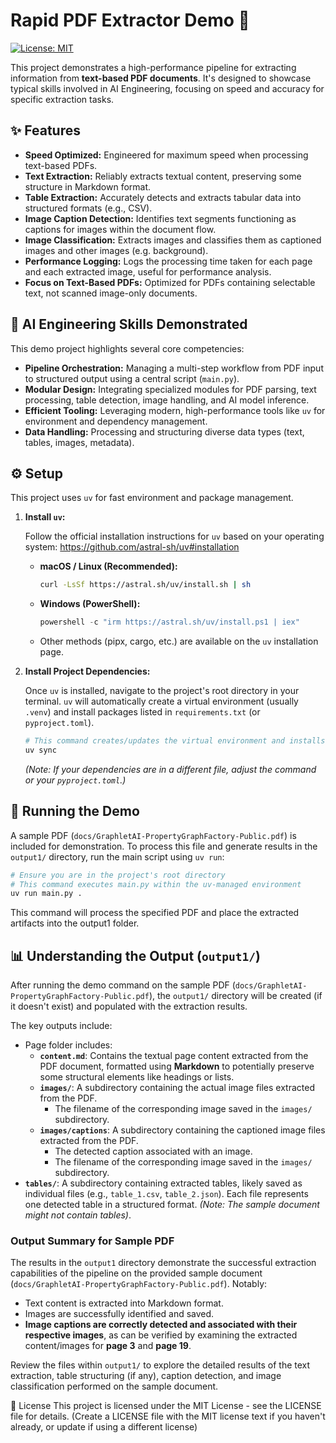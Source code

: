 # Rapid PDF Extractor Demo 🚀

[![License: MIT](https://img.shields.io/badge/License-MIT-yellow.svg)](https://opensource.org/licenses/MIT) <!-- Optional: Replace MIT with your license -->

This project demonstrates a high-performance pipeline for extracting information from **text-based PDF documents**. It's designed to showcase typical skills involved in AI Engineering, focusing on speed and accuracy for specific extraction tasks.

## ✨ Features

*   **Speed Optimized:** Engineered for maximum speed when processing text-based PDFs.
*   **Text Extraction:** Reliably extracts textual content, preserving some structure in Markdown format.
*   **Table Extraction:** Accurately detects and extracts tabular data into structured formats (e.g., CSV).
*   **Image Caption Detection:** Identifies text segments functioning as captions for images within the document flow.
*   **Image Classification:** Extracts images and classifies them as captioned images and other images (e.g. background).
*   **Performance Logging:** Logs the processing time taken for each page and each extracted image, useful for performance analysis.
*   **Focus on Text-Based PDFs:** Optimized for PDFs containing selectable text, not scanned image-only documents.

## 🧠 AI Engineering Skills Demonstrated

This demo project highlights several core competencies:

*   **Pipeline Orchestration:** Managing a multi-step workflow from PDF input to structured output using a central script (`main.py`).
*   **Modular Design:** Integrating specialized modules for PDF parsing, text processing, table detection, image handling, and AI model inference.
*   **Efficient Tooling:** Leveraging modern, high-performance tools like `uv` for environment and dependency management.
*   **Data Handling:** Processing and structuring diverse data types (text, tables, images, metadata).

## ⚙️ Setup

This project uses `uv` for fast environment and package management.

1.  **Install `uv`:**

    Follow the official installation instructions for `uv` based on your operating system: https://github.com/astral-sh/uv#installation

    *   **macOS / Linux (Recommended):**
        ```bash
        curl -LsSf https://astral.sh/uv/install.sh | sh
        ```
    *   **Windows (PowerShell):**
        ```powershell
        powershell -c "irm https://astral.sh/uv/install.ps1 | iex"
        ```
    *   Other methods (pipx, cargo, etc.) are available on the `uv` installation page.

2.  **Install Project Dependencies:**

    Once `uv` is installed, navigate to the project's root directory in your terminal. `uv` will automatically create a virtual environment (usually `.venv`) and install packages listed in `requirements.txt` (or `pyproject.toml`).

    ```bash
    # This command creates/updates the virtual environment and installs packages
    uv sync
    ```
    *(Note: If your dependencies are in a different file, adjust the command or your `pyproject.toml`.)*

## 🚀 Running the Demo

A sample PDF (`docs/GraphletAI-PropertyGraphFactory-Public.pdf`) is included for demonstration. To process this file and generate results in the `output1/` directory, run the main script using `uv run`:

```bash
# Ensure you are in the project's root directory
# This command executes main.py within the uv-managed environment
uv run main.py .
```
This command will process the specified PDF and place the extracted artifacts into the output1 folder.

## 📊 Understanding the Output (`output1/`)

After running the demo command on the sample PDF (`docs/GraphletAI-PropertyGraphFactory-Public.pdf`), the `output1/` directory will be created (if it doesn't exist) and populated with the extraction results.

The key outputs include:


* Page folder includes:
    *   **`content.md`**: Contains the textual page content extracted from the PDF document, formatted using **Markdown** to potentially preserve some structural elements like headings or lists.    
    *   **`images/`**: A subdirectory containing the actual image files extracted from the PDF.
        *   The filename of the corresponding image saved in the `images/` subdirectory.
    *   **`images/captions`**: A subdirectory containing the captioned image files extracted from the PDF.
        *   The detected caption associated with an image.
        *   The filename of the corresponding image saved in the `images/` subdirectory.
*   **`tables/`**: A subdirectory containing extracted tables, likely saved as individual files (e.g., `table_1.csv`, `table_2.json`). Each file represents one detected table in a structured format. *(Note: The sample document might not contain tables)*.

### Output Summary for Sample PDF

The results in the `output1` directory demonstrate the successful extraction capabilities of the pipeline on the provided sample document (`docs/GraphletAI-PropertyGraphFactory-Public.pdf`). Notably:

*   Text content is extracted into Markdown format.
*   Images are successfully identified and saved.
*   **Image captions are correctly detected and associated with their respective images**, as can be verified by examining the extracted content/images for **page 3** and **page 19**.

Review the files within `output1/` to explore the detailed results of the text extraction, table structuring (if any), caption detection, and image classification performed on the sample document.


📄 License
This project is licensed under the MIT License - see the LICENSE file for details. (Create a LICENSE file with the MIT license text if you haven't already, or update if using a different license)